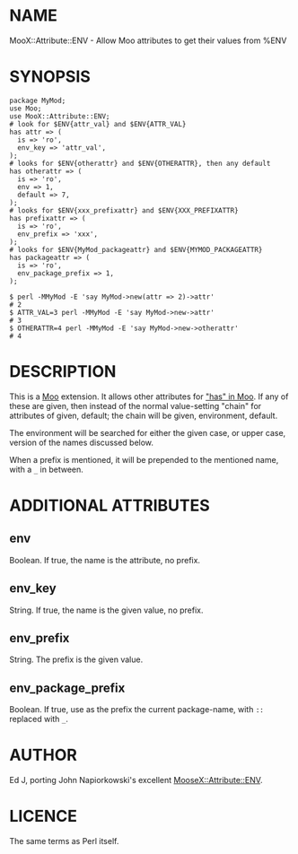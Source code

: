 # NAME

MooX::Attribute::ENV - Allow Moo attributes to get their values from %ENV

# SYNOPSIS

    package MyMod;
    use Moo;
    use MooX::Attribute::ENV;
    # look for $ENV{attr_val} and $ENV{ATTR_VAL}
    has attr => (
      is => 'ro',
      env_key => 'attr_val',
    );
    # looks for $ENV{otherattr} and $ENV{OTHERATTR}, then any default
    has otherattr => (
      is => 'ro',
      env => 1,
      default => 7,
    );
    # looks for $ENV{xxx_prefixattr} and $ENV{XXX_PREFIXATTR}
    has prefixattr => (
      is => 'ro',
      env_prefix => 'xxx',
    );
    # looks for $ENV{MyMod_packageattr} and $ENV{MYMOD_PACKAGEATTR}
    has packageattr => (
      is => 'ro',
      env_package_prefix => 1,
    );

    $ perl -MMyMod -E 'say MyMod->new(attr => 2)->attr'
    # 2
    $ ATTR_VAL=3 perl -MMyMod -E 'say MyMod->new->attr'
    # 3
    $ OTHERATTR=4 perl -MMyMod -E 'say MyMod->new->otherattr'
    # 4

# DESCRIPTION

This is a [Moo](https://metacpan.org/pod/Moo) extension. It allows other attributes for ["has" in Moo](https://metacpan.org/pod/Moo#has). If
any of these are given, then instead of the normal value-setting "chain"
for attributes of given, default; the chain will be given, environment,
default.

The environment will be searched for either the given case, or upper case,
version of the names discussed below.

When a prefix is mentioned, it will be prepended to the mentioned name,
with a `_` in between.

# ADDITIONAL ATTRIBUTES

## env

Boolean. If true, the name is the attribute, no prefix.

## env\_key

String. If true, the name is the given value, no prefix.

## env\_prefix

String. The prefix is the given value.

## env\_package\_prefix

Boolean. If true, use as the prefix the current package-name, with `::`
replaced with `_`.

# AUTHOR

Ed J, porting John Napiorkowski's excellent [MooseX::Attribute::ENV](https://metacpan.org/pod/MooseX::Attribute::ENV).

# LICENCE

The same terms as Perl itself.
